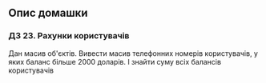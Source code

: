 ## Опис домашки

### ДЗ 23. Рахунки користувачів 

Дан масив об'єктів. Вивести масив телефонних номерів користувачів, у яких баланс більше 2000 доларів. І знайти суму всіх балансів користувачів
